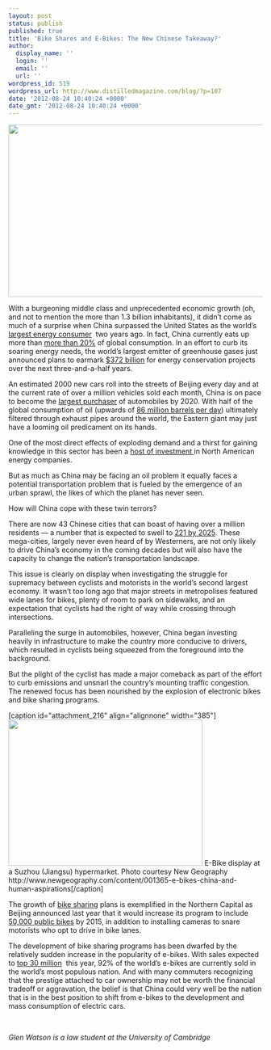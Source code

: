 ```yaml
---
layout: post
status: publish
published: true
title: 'Bike Shares and E-Bikes: The New Chinese Takeaway?'
author:
  display_name: ''
  login: ''
  email: ''
  url: ''
wordpress_id: 519
wordpress_url: http://www.distilledmagazine.com/blog/?p=107
date: '2012-08-24 10:40:24 +0000'
date_gmt: '2012-08-24 10:40:24 +0000'
---
```

<p><a href="http://distilledmagazine.com/wp-content/uploads/2012/08/ChinaBike.jpeg"><img class="alignnone size-full wp-image-215" title="China Bicycle Kingdom" src="http://distilledmagazine.com/wp-content/uploads/2012/08/ChinaBike.jpeg" alt="" width="512" height="341" /></a></p>
<p>With a burgeoning middle class and unprecedented economic growth (oh, and not to mention the more than 1.3 billion inhabitants), it didn’t come as much of a surprise when China surpassed the United States as the world’s <a href="http://distilledmagazine.com/wp-content/uploads/2012/08/china-passes-u-s-as-biggest-energy-consumer-as-oil-imports-jump-iea-says.html">largest energy consumer</a>  two years ago. In fact, China currently eats up more than <a href="http://distilledmagazine.com/wp-content/uploads/2012/08/china-energy-use-2012-8?op=1">more than 20%</a> of global consumption. In an effort to curb its soaring energy needs, the world’s largest emitter of greenhouse gases just announced plans to earmark <a href="http://distilledmagazine.com/wp-content/uploads/2012/08/idCABRE87L01920120822">$372 billion</a> for energy conservation projects over the next three-and-a-half years.</p>
<p>An estimated 2000 new cars roll into the streets of Beijing every day and at the current rate of over a million vehicles sold each month, China is on pace to become the <a href="http://distilledmagazine.com/wp-content/uploads/2012/08/article.cfm?id=the-price-of-gas-in-china">largest purchaser</a> of automobiles by 2020. With half of the global consumption of oil (upwards of <a href="http://distilledmagazine.com/wp-content/uploads/2012/08/index.cfm">86 million barrels per day</a>) ultimately filtered through exhaust pipes around the world, the Eastern giant may just have a looming oil predicament on its hands.</p>
<p>One of the most direct effects of exploding demand and a thirst for gaining knowledge in this sector has been a <a href="http://distilledmagazine.com/wp-content/uploads/2012/08/snapshot-chinese-investment-in-north-american-energy-in-2012">host of investment </a>in North American energy companies.</p>
<p>But as much as China may be facing an oil problem it equally faces a potential transportation problem that is fueled by the emergence of an urban sprawl, the likes of which the planet has never seen.</p>
<p>How will China cope with these twin terrors?</p>
<p><!--more--></p>
<p>There are now 43 Chinese cities that can boast of having over a million residents — a number that is expected to swell to <a href="http://distilledmagazine.com/wp-content/uploads/2012/08/the_souls_of_chinese_cities">221 by 2025</a>. These mega-cities, largely never even heard of by Westerners, are not only likely to drive China’s economy in the coming decades but will also have the capacity to change the nation’s transportation landscape.</p>
<p>This issue is clearly on display when investigating the struggle for supremacy between cyclists and motorists in the world’s second largest economy. It wasn’t too long ago that major streets in metropolises featured wide lanes for bikes, plenty of room to park on sidewalks, and an expectation that cyclists had the right of way while crossing through intersections.</p>
<p>Paralleling the surge in automobiles, however, China began investing heavily in infrastructure to make the country more conducive to drivers, which resulted in cyclists being squeezed from the foreground into the background.</p>
<p>But the plight of the cyclist has made a major comeback as part of the effort to curb emissions and unsnarl the country’s mounting traffic congestion. The renewed focus has been nourished by the explosion of electronic bikes and bike sharing programs.</p>
<p>[caption id="attachment_216" align="alignnone" width="385"]<a href="http://distilledmagazine.com/wp-content/uploads/2012/08/ebikes.jpeg"><img class="size-full wp-image-216" title="ebikes" src="http://distilledmagazine.com/wp-content/uploads/2012/08/ebikes.jpeg" alt="" width="385" height="289" /></a> E-Bike display at a Suzhou (Jiangsu) hypermarket. Photo courtesy New Geography http://www.newgeography.com/content/001365-e-bikes-china-and-human-aspirations[/caption]</p>
<p>The growth of <a href="http://distilledmagazine.com/wp-content/uploads/2012/08/the-worlds-most-popular-way-to-get-around">bike sharing</a> plans is exemplified in the Northern Capital as Beijing announced last year that it would increase its program to include <a href="http://distilledmagazine.com/wp-content/uploads/2012/08/article.cfm?id=bike-sharing-comes-to-china">50,000 public bikes</a> by 2015, in addition to installing cameras to snare motorists who opt to drive in bike lanes.</p>
<p>The development of bike sharing programs has been dwarfed by the relatively sudden increase in the popularity of e-bikes. With sales expected to <a href="http://distilledmagazine.com/wp-content/uploads/2012/08/4413">top 30 million</a>  this year, 92% of the world’s e-bikes are currently sold in the world’s most populous nation. And with many commuters recognizing that the prestige attached to car ownership may not be worth the financial tradeoff or aggravation, the belief is that China could very well be the nation that is in the best position to shift from e-bikes to the development and mass consumption of electric cars.</p>
<p>&nbsp;</p>
<p><em>Glen Watson is a law student at the University of Cambridge</em></p>
